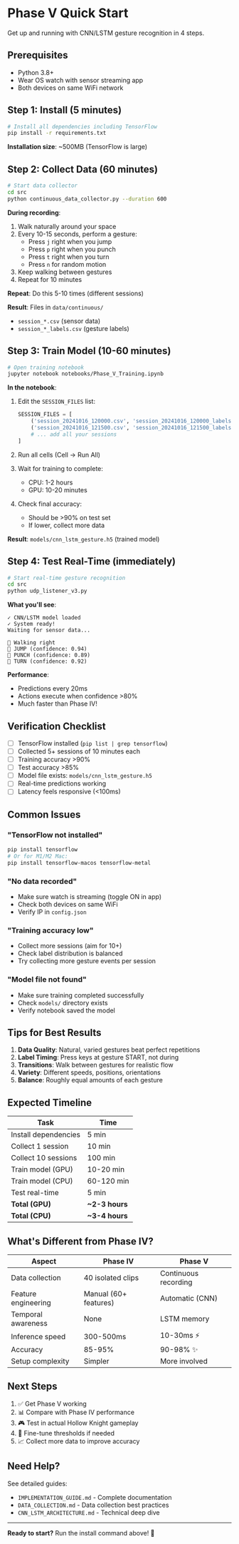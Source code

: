 # Phase V Quick Start

Get up and running with CNN/LSTM gesture recognition in 4 steps.

## Prerequisites

- Python 3.8+
- Wear OS watch with sensor streaming app
- Both devices on same WiFi network

## Step 1: Install (5 minutes)

```bash
# Install all dependencies including TensorFlow
pip install -r requirements.txt
```

**Installation size**: ~500MB (TensorFlow is large)

## Step 2: Collect Data (60 minutes)

```bash
# Start data collector
cd src
python continuous_data_collector.py --duration 600
```

**During recording**:
1. Walk naturally around your space
2. Every 10-15 seconds, perform a gesture:
   - Press `j` right when you jump
   - Press `p` right when you punch
   - Press `t` right when you turn
   - Press `n` for random motion
3. Keep walking between gestures
4. Repeat for 10 minutes

**Repeat**: Do this 5-10 times (different sessions)

**Result**: Files in `data/continuous/`
- `session_*.csv` (sensor data)
- `session_*_labels.csv` (gesture labels)

## Step 3: Train Model (10-60 minutes)

```bash
# Open training notebook
jupyter notebook notebooks/Phase_V_Training.ipynb
```

**In the notebook**:
1. Edit the `SESSION_FILES` list:
   ```python
   SESSION_FILES = [
       ('session_20241016_120000.csv', 'session_20241016_120000_labels.csv'),
       ('session_20241016_121500.csv', 'session_20241016_121500_labels.csv'),
       # ... add all your sessions
   ]
   ```

2. Run all cells (Cell → Run All)

3. Wait for training to complete:
   - CPU: 1-2 hours
   - GPU: 10-20 minutes

4. Check final accuracy:
   - Should be >90% on test set
   - If lower, collect more data

**Result**: `models/cnn_lstm_gesture.h5` (trained model)

## Step 4: Test Real-Time (immediately)

```bash
# Start real-time gesture recognition
cd src
python udp_listener_v3.py
```

**What you'll see**:
```
✓ CNN/LSTM model loaded
✓ System ready!
Waiting for sensor data...

🚶 Walking right
🦘 JUMP (confidence: 0.94)
👊 PUNCH (confidence: 0.89)
🔄 TURN (confidence: 0.92)
```

**Performance**:
- Predictions every 20ms
- Actions execute when confidence >80%
- Much faster than Phase IV!

## Verification Checklist

- [ ] TensorFlow installed (`pip list | grep tensorflow`)
- [ ] Collected 5+ sessions of 10 minutes each
- [ ] Training accuracy >90%
- [ ] Test accuracy >85%
- [ ] Model file exists: `models/cnn_lstm_gesture.h5`
- [ ] Real-time predictions working
- [ ] Latency feels responsive (<100ms)

## Common Issues

### "TensorFlow not installed"
```bash
pip install tensorflow
# Or for M1/M2 Mac:
pip install tensorflow-macos tensorflow-metal
```

### "No data recorded"
- Make sure watch is streaming (toggle ON in app)
- Check both devices on same WiFi
- Verify IP in `config.json`

### "Training accuracy low"
- Collect more sessions (aim for 10+)
- Check label distribution is balanced
- Try collecting more gesture events per session

### "Model file not found"
- Make sure training completed successfully
- Check `models/` directory exists
- Verify notebook saved the model

## Tips for Best Results

1. **Data Quality**: Natural, varied gestures beat perfect repetitions
2. **Label Timing**: Press keys at gesture START, not during
3. **Transitions**: Walk between gestures for realistic flow
4. **Variety**: Different speeds, positions, orientations
5. **Balance**: Roughly equal amounts of each gesture

## Expected Timeline

| Task | Time |
|------|------|
| Install dependencies | 5 min |
| Collect 1 session | 10 min |
| Collect 10 sessions | 100 min |
| Train model (GPU) | 10-20 min |
| Train model (CPU) | 60-120 min |
| Test real-time | 5 min |
| **Total (GPU)** | **~2-3 hours** |
| **Total (CPU)** | **~3-4 hours** |

## What's Different from Phase IV?

| Aspect | Phase IV | Phase V |
|--------|----------|---------|
| Data collection | 40 isolated clips | Continuous recording |
| Feature engineering | Manual (60+ features) | Automatic (CNN) |
| Temporal awareness | None | LSTM memory |
| Inference speed | 300-500ms | 10-30ms ⚡ |
| Accuracy | 85-95% | 90-98% ✨ |
| Setup complexity | Simpler | More involved |

## Next Steps

1. ✅ Get Phase V working
2. 📊 Compare with Phase IV performance
3. 🎮 Test in actual Hollow Knight gameplay
4. 🔧 Fine-tune thresholds if needed
5. 📈 Collect more data to improve accuracy

## Need Help?

See detailed guides:
- `IMPLEMENTATION_GUIDE.md` - Complete documentation
- `DATA_COLLECTION.md` - Data collection best practices
- `CNN_LSTM_ARCHITECTURE.md` - Technical deep dive

---

**Ready to start?** Run the install command above! 🚀
